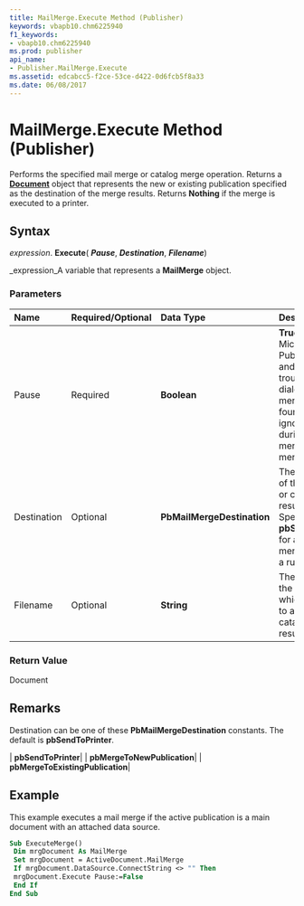 ```yaml
---
title: MailMerge.Execute Method (Publisher)
keywords: vbapb10.chm6225940
f1_keywords:
- vbapb10.chm6225940
ms.prod: publisher
api_name:
- Publisher.MailMerge.Execute
ms.assetid: edcabcc5-f2ce-53ce-d422-0d6fcb5f8a33
ms.date: 06/08/2017
---
```



# MailMerge.Execute Method (Publisher)

Performs the specified mail merge or catalog merge operation. Returns a  **[Document](Publisher.Document.md)** object that represents the new or existing publication specified as the destination of the merge results. Returns **Nothing** if the merge is executed to a printer.


## Syntax

 _expression_. **Execute**( **_Pause_**,  **_Destination_**,  **_Filename_**)

 _expression_A variable that represents a  **MailMerge** object.


### Parameters



|**Name**|**Required/Optional**|**Data Type**|**Description**|
|:-----|:-----|:-----|:-----|
|Pause|Required| **Boolean**| **True** to have Microsoft Publisher pause and display a troubleshooting dialog box if a merge error is found. **False** to ignore errors during mail merge or catalog merge.|
|Destination|Optional| **PbMailMergeDestination**|The destination of the mail merge or catalog merge results. Specifying  **pbSendToPrinter** for a catalog merge results in a run-time error.|
|Filename|Optional| **String**|The file name of the publication to which you want to append the catalog merge results.|

### Return Value

Document


## Remarks

Destination can be one of these  **PbMailMergeDestination** constants. The default is **pbSendToPrinter**.



| **pbSendToPrinter**|
| **pbMergeToNewPublication**|
| **pbMergeToExistingPublication**|

## Example

This example executes a mail merge if the active publication is a main document with an attached data source.


```vb
Sub ExecuteMerge() 
 Dim mrgDocument As MailMerge 
 Set mrgDocument = ActiveDocument.MailMerge 
 If mrgDocument.DataSource.ConnectString <> "" Then 
 mrgDocument.Execute Pause:=False 
 End If 
End Sub
```



